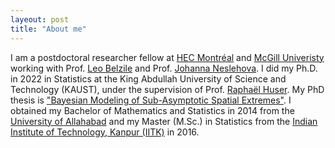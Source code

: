 ```yaml
---
layeout: post
title: "About me"
---
```


I am a postdoctoral researcher fellow at [HEC Montréal](https://www.hec.ca/en/) and [McGill Univeristy](https://www.mcgill.ca/) working with Prof. [Leo Belzile](https://lbelzile.bitbucket.io/) and Prof. [Johanna Neslehova](https://www.math.mcgill.ca/neslehova/). I did my Ph.D. in 2022 in Statistics at the King Abdullah University of Science and Technology (KAUST), under the supervision of Prof. [Raphaël Huser](https://cemse.kaust.edu.sa/stat/people/person/raphael-huser). My PhD thesis is ["Bayesian Modeling of Sub-Asymptotic Spatial Extremes"](https://repository.kaust.edu.sa/handle/10754/676592). I obtained my Bachelor of Mathematics and Statistics in 2014 from the [University of Allahabad](https://www.allduniv.ac.in/) and my Master (M.Sc.) in Statistics from the [Indian Institute of Technology, Kanpur (IITK)](https://www.iitk.ac.in/) in 2016. 
